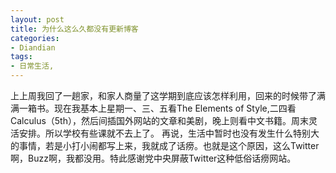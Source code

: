 ```yaml
---
layout: post
title: 为什么这么久都没有更新博客
categories:
- Diandian
tags:
- 日常生活, 
---
```

上上周我回了一趟家，和家人商量了这学期到底应该怎样利用，回来的时候带了满满一箱书。现在我基本上星期一、三、五看The Elements of Style,二四看Calculus（5th），然后间插国外网站的文章和美剧，晚上则看中文书籍。周末灵活安排。所以学校有些课就不去上了。 再说，生活中暂时也没有发生什么特别大的事情，若是小打小闹都写上来，我就成了话痨。也就是这个原因，这么Twitter啊，Buzz啊，我都没用。特此感谢党中央屏蔽Twitter这种低俗话痨网站。